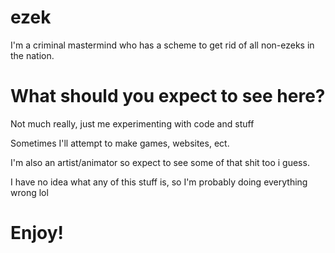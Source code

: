 # ezek
I'm a criminal mastermind who has a scheme to get rid of all non-ezeks in the nation.

# What should you expect to see here? 

Not much really, just me experimenting with code and stuff

Sometimes I'll attempt to make games, websites, ect.

I'm also an artist/animator so expect to see some of that shit too i guess.

I have no idea what any of this stuff is, so I'm probably doing everything wrong lol

# Enjoy!
